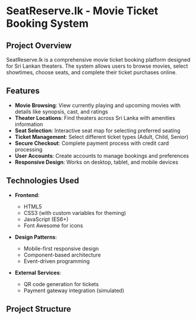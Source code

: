 # SeatReserve.lk - Movie Ticket Booking System

## Project Overview

SeatReserve.lk is a comprehensive movie ticket booking platform designed for Sri Lankan theaters. The system allows users to browse movies, select showtimes, choose seats, and complete their ticket purchases online.

## Features

- **Movie Browsing**: View currently playing and upcoming movies with details like synopsis, cast, and ratings
- **Theater Locations**: Find theaters across Sri Lanka with amenities information
- **Seat Selection**: Interactive seat map for selecting preferred seating
- **Ticket Management**: Select different ticket types (Adult, Child, Senior)
- **Secure Checkout**: Complete payment process with credit card processing
- **User Accounts**: Create accounts to manage bookings and preferences
- **Responsive Design**: Works on desktop, tablet, and mobile devices

## Technologies Used

- **Frontend**:
  - HTML5
  - CSS3 (with custom variables for theming)
  - JavaScript (ES6+)
  - Font Awesome for icons

- **Design Patterns**:
  - Mobile-first responsive design
  - Component-based architecture
  - Event-driven programming

- **External Services**:
  - QR code generation for tickets
  - Payment gateway integration (simulated)

## Project Structure

